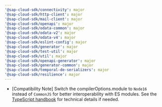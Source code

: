 ```yaml
---
'@sap-cloud-sdk/connectivity': major
'@sap-cloud-sdk/http-client': major
'@sap-cloud-sdk/mail-client': major
'@sap-cloud-sdk/openapi': major
'@sap-cloud-sdk/odata-common': major
'@sap-cloud-sdk/odata-v2': major
'@sap-cloud-sdk/odata-v4': major
'@sap-cloud-sdk/eslint-config': major
'@sap-cloud-sdk/generator': major
'@sap-cloud-sdk/test-util': major
'@sap-cloud-sdk/util': major
'@sap-cloud-sdk/openapi-generator': major
'@sap-cloud-sdk/generator-common': major
'@sap-cloud-sdk/temporal-de-serializers': major
'@sap-cloud-sdk/resilience': major
---
```


- [Compatibility Note] Switch the compilerOptions.module to `Node16` instead of `CommonJS` for better interoperability with ES modules. See the [TypeScript handbook](https://www.typescriptlang.org/docs/handbook/esm-node.html) for technical details if needed.
